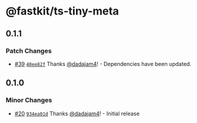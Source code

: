 # @fastkit/ts-tiny-meta

## 0.1.1

### Patch Changes

- [#39](https://github.com/dadajam4/fastkit/pull/39) [`40ee82f`](https://github.com/dadajam4/fastkit/commit/40ee82f4501b88e44ad9b67918df2237298493a0) Thanks [@dadajam4](https://github.com/dadajam4)! - Dependencies have been updated.

## 0.1.0

### Minor Changes

- [#20](https://github.com/dadajam4/fastkit/pull/20) [`934ea01d`](https://github.com/dadajam4/fastkit/commit/934ea01d72a19392a3b494d5308fa90cccb357ab) Thanks [@dadajam4](https://github.com/dadajam4)! - Initial release

